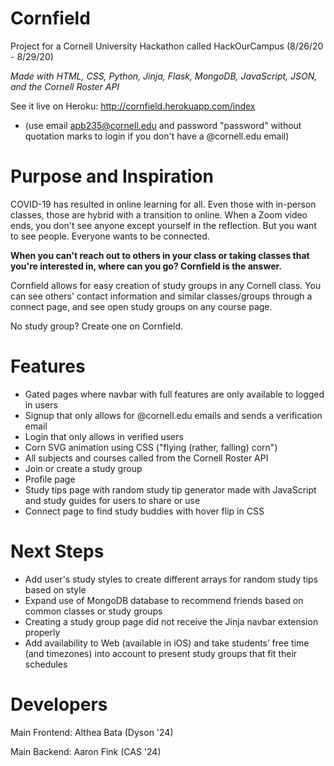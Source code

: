 # Cornfield
Project for a Cornell University Hackathon called HackOurCampus (8/26/20 - 8/29/20)

*Made with HTML, CSS, Python, Jinja, Flask, MongoDB, JavaScript, JSON, and the Cornell Roster API*

See it live on Heroku: http://cornfield.herokuapp.com/index 
- (use email apb235@cornell.edu and password "password" without quotation marks to login if you don't have a @cornell.edu email)

# Purpose and Inspiration
COVID-19 has resulted in online learning for all. Even those with in-person classes,  those are hybrid with a transition to online. When a Zoom video ends, you don't see anyone except yourself in the reflection. But you want to see people. Everyone wants to be connected. 

**When you can't reach out to others in your class or taking classes that you're interested in, where can you go? Cornfield is the answer.** 

Cornfield allows for easy creation of study groups in any Cornell class. You can see others' contact information and similar classes/groups through a connect page, and see open study groups on any course page.

No study group? Create one on Cornfield.

# Features
- Gated pages where navbar with full features are only available to logged in users
- Signup that only allows for @cornell.edu emails and sends a verification email
- Login that only allows in verified users
- Corn SVG animation using CSS ("flying (rather, falling) corn")
- All subjects and courses called from the Cornell Roster API
- Join or create a study group
- Profile page
- Study tips page with random study tip generator made with JavaScript and study guides for users to share or use
- Connect page to find study buddies with hover flip in CSS

# Next Steps
- Add user's study styles to create different arrays for random study tips based on style
- Expand use of MongoDB database to recommend friends based on common classes or study groups
- Creating a study group page did not receive the Jinja navbar extension properly
- Add availability to Web (available in iOS) and take students’ free time (and timezones) into account to present study groups that fit their schedules

# Developers
Main Frontend: Althea Bata (Dyson '24)

Main Backend: Aaron Fink (CAS '24)
